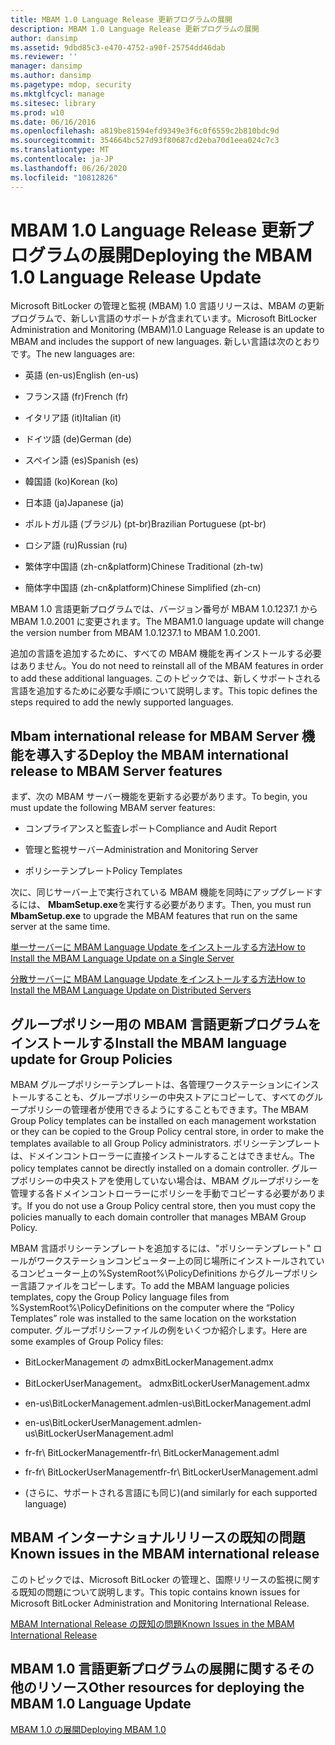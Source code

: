 ```yaml
---
title: MBAM 1.0 Language Release 更新プログラムの展開
description: MBAM 1.0 Language Release 更新プログラムの展開
author: dansimp
ms.assetid: 9dbd85c3-e470-4752-a90f-25754dd46dab
ms.reviewer: ''
manager: dansimp
ms.author: dansimp
ms.pagetype: mdop, security
ms.mktglfcycl: manage
ms.sitesec: library
ms.prod: w10
ms.date: 06/16/2016
ms.openlocfilehash: a819be81594efd9349e3f6c0f6559c2b810bdc9d
ms.sourcegitcommit: 354664bc527d93f80687cd2eba70d1eea024c7c3
ms.translationtype: MT
ms.contentlocale: ja-JP
ms.lasthandoff: 06/26/2020
ms.locfileid: "10812826"
---
```

# <span data-ttu-id="70d8c-103">MBAM 1.0 Language Release 更新プログラムの展開</span><span class="sxs-lookup"><span data-stu-id="70d8c-103">Deploying the MBAM 1.0 Language Release Update</span></span>


<span data-ttu-id="70d8c-104">Microsoft BitLocker の管理と監視 (MBAM) 1.0 言語リリースは、MBAM の更新プログラムで、新しい言語のサポートが含まれています。</span><span class="sxs-lookup"><span data-stu-id="70d8c-104">Microsoft BitLocker Administration and Monitoring (MBAM)1.0 Language Release is an update to MBAM and includes the support of new languages.</span></span> <span data-ttu-id="70d8c-105">新しい言語は次のとおりです。</span><span class="sxs-lookup"><span data-stu-id="70d8c-105">The new languages are:</span></span>

-   <span data-ttu-id="70d8c-106">英語 (en-us)</span><span class="sxs-lookup"><span data-stu-id="70d8c-106">English (en-us)</span></span>

-   <span data-ttu-id="70d8c-107">フランス語 (fr)</span><span class="sxs-lookup"><span data-stu-id="70d8c-107">French (fr)</span></span>

-   <span data-ttu-id="70d8c-108">イタリア語 (it)</span><span class="sxs-lookup"><span data-stu-id="70d8c-108">Italian (it)</span></span>

-   <span data-ttu-id="70d8c-109">ドイツ語 (de)</span><span class="sxs-lookup"><span data-stu-id="70d8c-109">German (de)</span></span>

-   <span data-ttu-id="70d8c-110">スペイン語 (es)</span><span class="sxs-lookup"><span data-stu-id="70d8c-110">Spanish (es)</span></span>

-   <span data-ttu-id="70d8c-111">韓国語 (ko)</span><span class="sxs-lookup"><span data-stu-id="70d8c-111">Korean (ko)</span></span>

-   <span data-ttu-id="70d8c-112">日本語 (ja)</span><span class="sxs-lookup"><span data-stu-id="70d8c-112">Japanese (ja)</span></span>

-   <span data-ttu-id="70d8c-113">ポルトガル語 (ブラジル) (pt-br)</span><span class="sxs-lookup"><span data-stu-id="70d8c-113">Brazilian Portuguese (pt-br)</span></span>

-   <span data-ttu-id="70d8c-114">ロシア語 (ru)</span><span class="sxs-lookup"><span data-stu-id="70d8c-114">Russian (ru)</span></span>

-   <span data-ttu-id="70d8c-115">繁体字中国語 (zh-cn&platform)</span><span class="sxs-lookup"><span data-stu-id="70d8c-115">Chinese Traditional (zh-tw)</span></span>

-   <span data-ttu-id="70d8c-116">簡体字中国語 (zh-cn&platform)</span><span class="sxs-lookup"><span data-stu-id="70d8c-116">Chinese Simplified (zh-cn)</span></span>

<span data-ttu-id="70d8c-117">MBAM 1.0 言語更新プログラムでは、バージョン番号が MBAM 1.0.1237.1 から MBAM 1.0.2001 に変更されます。</span><span class="sxs-lookup"><span data-stu-id="70d8c-117">The MBAM1.0 language update will change the version number from MBAM 1.0.1237.1 to MBAM 1.0.2001.</span></span>

<span data-ttu-id="70d8c-118">追加の言語を追加するために、すべての MBAM 機能を再インストールする必要はありません。</span><span class="sxs-lookup"><span data-stu-id="70d8c-118">You do not need to reinstall all of the MBAM features in order to add these additional languages.</span></span> <span data-ttu-id="70d8c-119">このトピックでは、新しくサポートされる言語を追加するために必要な手順について説明します。</span><span class="sxs-lookup"><span data-stu-id="70d8c-119">This topic defines the steps required to add the newly supported languages.</span></span>

## <span data-ttu-id="70d8c-120">Mbam international release for MBAM Server 機能を導入する</span><span class="sxs-lookup"><span data-stu-id="70d8c-120">Deploy the MBAM international release to MBAM Server features</span></span>


<span data-ttu-id="70d8c-121">まず、次の MBAM サーバー機能を更新する必要があります。</span><span class="sxs-lookup"><span data-stu-id="70d8c-121">To begin, you must update the following MBAM server features:</span></span>

-   <span data-ttu-id="70d8c-122">コンプライアンスと監査レポート</span><span class="sxs-lookup"><span data-stu-id="70d8c-122">Compliance and Audit Report</span></span>

-   <span data-ttu-id="70d8c-123">管理と監視サーバー</span><span class="sxs-lookup"><span data-stu-id="70d8c-123">Administration and Monitoring Server</span></span>

-   <span data-ttu-id="70d8c-124">ポリシーテンプレート</span><span class="sxs-lookup"><span data-stu-id="70d8c-124">Policy Templates</span></span>

<span data-ttu-id="70d8c-125">次に、同じサーバー上で実行されている MBAM 機能を同時にアップグレードするには、 **MbamSetup.exe**を実行する必要があります。</span><span class="sxs-lookup"><span data-stu-id="70d8c-125">Then, you must run **MbamSetup.exe** to upgrade the MBAM features that run on the same server at the same time.</span></span>

[<span data-ttu-id="70d8c-126">単一サーバーに MBAM Language Update をインストールする方法</span><span class="sxs-lookup"><span data-stu-id="70d8c-126">How to Install the MBAM Language Update on a Single Server</span></span>](how-to-install-the-mbam-language-update-on-a-single-server-mbam-1.md)

[<span data-ttu-id="70d8c-127">分散サーバーに MBAM Language Update をインストールする方法</span><span class="sxs-lookup"><span data-stu-id="70d8c-127">How to Install the MBAM Language Update on Distributed Servers</span></span>](how-to-install-the-mbam-language-update-on-distributed-servers-mbam-1.md)

## <span data-ttu-id="70d8c-128">グループポリシー用の MBAM 言語更新プログラムをインストールする</span><span class="sxs-lookup"><span data-stu-id="70d8c-128">Install the MBAM language update for Group Policies</span></span>


<span data-ttu-id="70d8c-129">MBAM グループポリシーテンプレートは、各管理ワークステーションにインストールすることも、グループポリシーの中央ストアにコピーして、すべてのグループポリシーの管理者が使用できるようにすることもできます。</span><span class="sxs-lookup"><span data-stu-id="70d8c-129">The MBAM Group Policy templates can be installed on each management workstation or they can be copied to the Group Policy central store, in order to make the templates available to all Group Policy administrators.</span></span> <span data-ttu-id="70d8c-130">ポリシーテンプレートは、ドメインコントローラーに直接インストールすることはできません。</span><span class="sxs-lookup"><span data-stu-id="70d8c-130">The policy templates cannot be directly installed on a domain controller.</span></span> <span data-ttu-id="70d8c-131">グループポリシーの中央ストアを使用していない場合は、MBAM グループポリシーを管理する各ドメインコントローラーにポリシーを手動でコピーする必要があります。</span><span class="sxs-lookup"><span data-stu-id="70d8c-131">If you do not use a Group Policy central store, then you must copy the policies manually to each domain controller that manages MBAM Group Policy.</span></span>

<span data-ttu-id="70d8c-132">MBAM 言語ポリシーテンプレートを追加するには、"ポリシーテンプレート" ロールがワークステーションコンピューター上の同じ場所にインストールされているコンピューター上の%SystemRoot%\\PolicyDefinitions からグループポリシー言語ファイルをコピーします。</span><span class="sxs-lookup"><span data-stu-id="70d8c-132">To add the MBAM language policies templates, copy the Group Policy language files from %SystemRoot%\\PolicyDefinitions on the computer where the “Policy Templates” role was installed to the same location on the workstation computer.</span></span> <span data-ttu-id="70d8c-133">グループポリシーファイルの例をいくつか紹介します。</span><span class="sxs-lookup"><span data-stu-id="70d8c-133">Here are some examples of Group Policy files:</span></span>

-   <span data-ttu-id="70d8c-134">BitLockerManagement の admx</span><span class="sxs-lookup"><span data-stu-id="70d8c-134">BitLockerManagement.admx</span></span>

-   <span data-ttu-id="70d8c-135">BitLockerUserManagement。 admx</span><span class="sxs-lookup"><span data-stu-id="70d8c-135">BitLockerUserManagement.admx</span></span>

-   <span data-ttu-id="70d8c-136">en-us\\BitLockerManagement.adml</span><span class="sxs-lookup"><span data-stu-id="70d8c-136">en-us\\BitLockerManagement.adml</span></span>

-   <span data-ttu-id="70d8c-137">en-us\\BitLockerUserManagement.adml</span><span class="sxs-lookup"><span data-stu-id="70d8c-137">en-us\\BitLockerUserManagement.adml</span></span>

-   <span data-ttu-id="70d8c-138">fr-fr\\ BitLockerManagement</span><span class="sxs-lookup"><span data-stu-id="70d8c-138">fr-fr\\ BitLockerManagement.adml</span></span>

-   <span data-ttu-id="70d8c-139">fr-fr\\ BitLockerUserManagement</span><span class="sxs-lookup"><span data-stu-id="70d8c-139">fr-fr\\ BitLockerUserManagement.adml</span></span>

-   <span data-ttu-id="70d8c-140">(さらに、サポートされる言語にも同じ)</span><span class="sxs-lookup"><span data-stu-id="70d8c-140">(and similarly for each supported language)</span></span>

## <span data-ttu-id="70d8c-141">MBAM インターナショナルリリースの既知の問題</span><span class="sxs-lookup"><span data-stu-id="70d8c-141">Known issues in the MBAM international release</span></span>


<span data-ttu-id="70d8c-142">このトピックでは、Microsoft BitLocker の管理と、国際リリースの監視に関する既知の問題について説明します。</span><span class="sxs-lookup"><span data-stu-id="70d8c-142">This topic contains known issues for Microsoft BitLocker Administration and Monitoring International Release.</span></span>

[<span data-ttu-id="70d8c-143">MBAM International Release の既知の問題</span><span class="sxs-lookup"><span data-stu-id="70d8c-143">Known Issues in the MBAM International Release</span></span>](known-issues-in-the-mbam-international-release-mbam-1.md)

## <span data-ttu-id="70d8c-144">MBAM 1.0 言語更新プログラムの展開に関するその他のリソース</span><span class="sxs-lookup"><span data-stu-id="70d8c-144">Other resources for deploying the MBAM 1.0 Language Update</span></span>


[<span data-ttu-id="70d8c-145">MBAM 1.0 の展開</span><span class="sxs-lookup"><span data-stu-id="70d8c-145">Deploying MBAM 1.0</span></span>](deploying-mbam-10.md)

 

 





